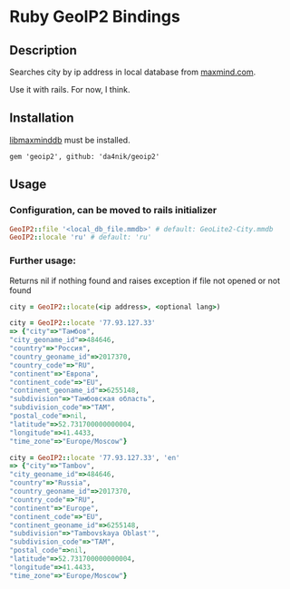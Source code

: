 # Ruby GeoIP2 Bindings

## Description

Searches city by ip address in local database from [maxmind.com](http://dev.maxmind.com/geoip/geoip2/geolite2/).

Use it with rails. For now, I think.

## Installation

[libmaxminddb](https://github.com/maxmind/libmaxminddb) must be installed.

```
gem 'geoip2', github: 'da4nik/geoip2'
```

## Usage

### Configuration, can be moved to rails initializer

```ruby
GeoIP2::file '<local_db_file.mmdb>' # default: GeoLite2-City.mmdb
GeoIP2::locale 'ru' # default: 'ru'
```

### Further usage:

Returns nil if nothing found and raises exception if file not opened or not found

```ruby
city = GeoIP2::locate(<ip address>, <optional lang>)

city = GeoIP2::locate '77.93.127.33'
=> {"city"=>"Тамбов",
"city_geoname_id"=>484646,
"country"=>"Россия",
"country_geoname_id"=>2017370,
"country_code"=>"RU",
"continent"=>"Европа",
"continent_code"=>"EU",
"continent_geoname_id"=>6255148,
"subdivision"=>"Тамбовская область",
"subdivision_code"=>"TAM",
"postal_code"=>nil,
"latitude"=>52.731700000000004,
"longitude"=>41.4433,
"time_zone"=>"Europe/Moscow"}

city = GeoIP2::locate '77.93.127.33', 'en'
=> {"city"=>"Tambov",
"city_geoname_id"=>484646,
"country"=>"Russia",
"country_geoname_id"=>2017370,
"country_code"=>"RU",
"continent"=>"Europe",
"continent_code"=>"EU",
"continent_geoname_id"=>6255148,
"subdivision"=>"Tambovskaya Oblast'",
"subdivision_code"=>"TAM",
"postal_code"=>nil,
"latitude"=>52.731700000000004,
"longitude"=>41.4433,
"time_zone"=>"Europe/Moscow"}
```
